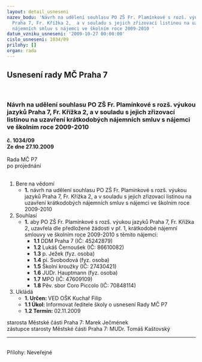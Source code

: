 ```yaml
---
layout: detail_usneseni
nazev_bodu: 'Návrh na udělení souhlasu PO ZŠ Fr. Plamínkové s rozš. výukou jazyků
  Praha 7, Fr. Křížka 2,  a v souladu s jejich zřizovací listinou na uzavření krátkodobých
  nájemních smluv s nájemci ve školním roce 2009-2010 '
datum_vzniku_usneseni: '2009-10-27 00:00:00'
cislo_usneseni: 1034/09
prilohy: []
organ: rada
---
```

<div id="ucUsn_pList" class="usn">
	<span><h2>Usnesení rady MČ Praha 7 </h2>
<br></span><div class="standBody">
<span><h3>Návrh na udělení souhlasu PO ZŠ Fr. Plamínkové s rozš. výukou jazyků Praha 7, Fr. Křížka 2,  a v souladu s jejich zřizovací listinou na uzavření krátkodobých nájemních smluv s nájemci ve školním roce 2009-2010 </h3></span><div class="center">
		<strong>č. 1034/09</strong><br>
	</div>
<div class="center">
		<strong>Ze dne 27.10.2009</strong><br><br>
	</div>Rada MČ P7<br> po projednání<br><br><ol>
<li>Bere na vědomí<ul><li>
<strong>1.</strong> návrh na udělení souhlasu PO ZŠ Fr. Plamínkové s rozš. výukou jazyků Praha 7, Fr. Křížka 2,  a v souladu s jejich zřizovací listinou na uzavření krátkodobých nájemních smluv s nájemci ve školním roce 2009-2010 </li></ul>
</li>
<li>Souhlasí<ul><li>
<strong>1.</strong> aby PO ZŠ Fr. Plamínkové s rozš. výukou jazyků Praha 7, Fr. Křížka 2, uzavřela dle předložené žádosti v př. 1, krátkodobé nájemní smlouvy ve školním roce 2009-2010 s těmito nájemci: <ul>
<li>
<strong>1.1</strong> DDM Praha 7 (IČ: 45242879)</li>
<li>
<strong>1.2</strong> Lukáš Černoušek (IČ: 86610082)</li>
<li>
<strong>1.3</strong> p. Ježek (fyz. osoba)</li>
<li>
<strong>1.4</strong> pí. Svobodová (fyz. osoba)</li>
<li>
<strong>1.5</strong> Školní kroužky (IČ: 27430421)</li>
<li>
<strong>1.6</strong> JUDr. Hauptmann (fyz. osoba)</li>
<li>
<strong>1.7</strong> MPO (IČ: 47609109)</li>
<li>
<strong>1.8</strong> Pěv. sbor Coro Piccolo (IČ: 70848114)     </li>
</ul>
</li></ul>
</li>
<li>Ukládá<ul>
<li>
<strong>1. Určen: </strong>VED OŠK Kuchař Filip</li>
<li>
<strong>1.1 Úkol: </strong>Informovat ředitele školy o usnesení Rady MČ P7</li>
<li>
<strong>1.2 Termín: </strong>02.11.2009</li>
</ul>
</li>
</ol>starosta Městské části Praha 7: Marek Ječmének<br>zástupce starosty Městské části Praha 7: MUDr. Tomáš Kaštovský <hr>
<br>Přílohy: Neveřejné</div>
</div>